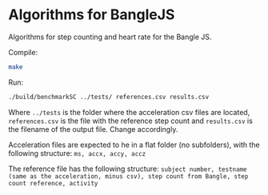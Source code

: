 Algorithms for BangleJS
=======================

Algorithms for step counting and heart rate for the Bangle JS.

Compile:

```bash
make
```

Run:

```bash
./build/benchmarkSC ../tests/ references.csv results.csv
```

Where `../tests` is the folder where the acceleration csv files are located, `references.csv` is the file with the reference step count and `results.csv` is the filename of the output file. Change accordingly.

Acceleration files are expected to he in a flat folder (no subfolders), with the following structure:
`ms, accx, accy, accz`

The reference file has the following structure:
`subject number, testname (same as the acceleration, minus csv), step count from Bangle, step count reference, activity`